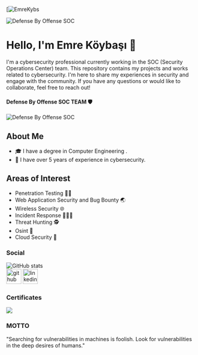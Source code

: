 [![EmreKybs](https://img.shields.io/badge/MadeBy-EmreKybs-blue)

![Defense By Offense SOC](https://github.com/emrekybs/emrekybs/blob/main/whoamii.gif)

# Hello, I'm Emre Köybaşı 👋 
I'm a cybersecurity professional currently working in the SOC (Security Operations Center) team.
This repository contains my projects and works related to cybersecurity. I'm here to share my experiences in security and engage with the community. If you have any questions or would like to collaborate, feel free to reach out!

#### Defense By Offense SOC TEAM 🛡️
![Defense By Offense SOC](https://github.com/emrekybs/emrekybs/blob/main/blue.png)

## About Me
- 🎓 I have a degree in Computer Engineering .
- 💼 I have over 5 years of experience in cybersecurity.
  
## Areas of Interest 
- Penetration Testing 🥷🏻
- Web Application Security and Bug Bounty 🌏
- Wireless Security 🌐 
- Incident Response 🧑🏻‍💻
- Threat Hunting 🕵
- Osint 👥
- Cloud Security 🚀

### Social
![GitHub stats](https://github-readme-stats.vercel.app/api?username=emrekybs&show_icons=true)  
[<img src='https://cdn.jsdelivr.net/npm/simple-icons@3.0.1/icons/github.svg' alt='github' height='40'>](https://github.com/emrekybs)  [<img src='https://cdn.jsdelivr.net/npm/simple-icons@3.0.1/icons/linkedin.svg' alt='linkedin' height='40'>](https://www.linkedin.com/in/emre-koybasi/)  

### Certificates
<img src="https://github.com/emrekybs/emrekybs/blob/main/Certificate.png">

### MOTTO
"Searching for vulnerabilities in machines is foolish. Look for vulnerabilities in the deep desires of humans."

